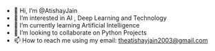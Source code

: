 - 👋 Hi, I’m @AtishayJain
- 👀 I’m interested in AI , Deep Learning and Technology
- 🌱 I’m currently learning Artificial Intelligence
- 💞️ I’m looking to collaborate on Python Projects
- 📫 How to reach me using my email: theatishayjain2003@gmail.com

<!---
AtishayJain2102003/AtishayJain2102003 is a ✨ special ✨ repository because its `README.md` (this file) appears on your GitHub profile.
You can click the Preview link to take a look at your changes.
--->
